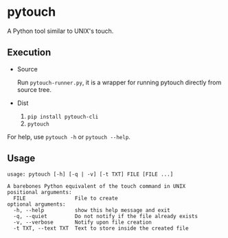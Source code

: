 # pytouch
A Python tool similar to UNIX's touch.

## Execution
- Source
  
  Run `pytouch-runner.py`, it is a wrapper for running pytouch directly from source tree.

- Dist
  1. `pip install pytouch-cli`
  2. `pytouch`

For help, use `pytouch -h` or `pytouch --help`.

## Usage
```
usage: pytouch [-h] [-q | -v] [-t TXT] FILE [FILE ...]

A barebones Python equivalent of the touch command in UNIX
positional arguments:
  FILE                File to create
optional arguments:
  -h, --help          show this help message and exit
  -q, --quiet         Do not notify if the file already exists
  -v, --verbose       Notify upon file creation
  -t TXT, --text TXT  Text to store inside the created file
```
